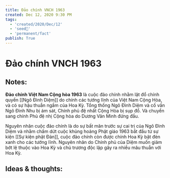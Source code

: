 ```yaml
---
title: Đảo chính VNCH 1963
created: Dec 12, 2020 9:30 PM
tags:
  - 'created/2020/Dec/12'
  - 'seed🥜'
  - 'permanent/fact'
publish: True
---
```

# Đảo chính VNCH 1963

## Notes:
**Đảo chính Việt Nam Cộng hòa 1963** là cuộc đảo chính nhằm lật đổ chính quyền [[Ngô Đình Diệm]] do chính các tướng lĩnh của Việt Nam Cộng Hòa, và có sự hậu thuẫn ngầm của Hoa Kỳ. Tổng thống Ngô Đình Diệm và cố vấn Ngô Đình Nhu bị ám sát, Chính phủ đệ nhất Cộng Hòa bị sụp đổ. Và chuyển sang chính Phủ đệ nhị Cộng hòa do Dương Văn Minh đứng đầu.

Nguyên nhân cuộc đảo chính là do sự bất mãn trước sự cai trị của Ngô Đình Diệm và nhằm chấm dứt cuộc khủng hoảng Phật giáo 1963 bắt đầu từ sự kiện [[Sự kiện phật Đản]], cuộc đảo chính còn được chính Hoa Kỳ bật đèn xanh cho các tướng lĩnh. Nguyên nhân do Chính phủ của Diệm muốn giảm bớt lệ thuộc vào Hoa Kỳ và chủ trương độc lập gây ra nhiều mâu thuẫn với Hoa Kỳ.

## Ideas & thoughts:
